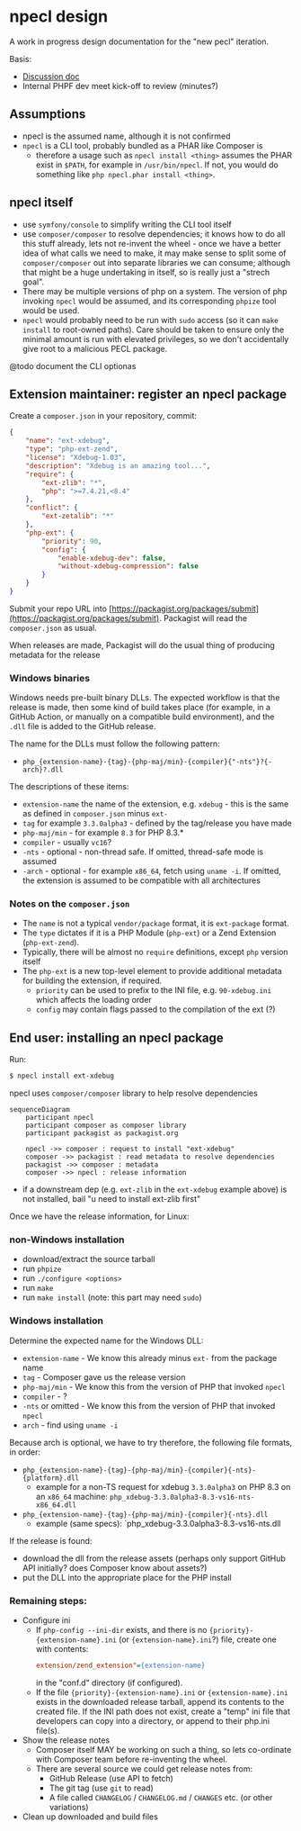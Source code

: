 # npecl design

A work in progress design documentation for the "new pecl" iteration.

Basis:

 * [Discussion doc](https://docs.google.com/document/d/1_N0E9xo3jn9aKrIZHIbTYaY5lXw71BpSO6-it4cRpDo/edit)
 * Internal PHPF dev meet kick-off to review (minutes?)

## Assumptions

 * npecl is the assumed name, although it is not confirmed
 * `npecl` is a CLI tool, probably bundled as a PHAR like Composer is
   * therefore a usage such as `npecl install <thing>` assumes the PHAR exist in `$PATH`, for example in
     `/usr/bin/npecl`. If not, you would do something like `php npecl.phar install <thing>`.

## npecl itself

 * use `symfony/console` to simplify writing the CLI tool itself
 * use `composer/composer` to resolve dependencies; it knows how to do all this stuff already, lets not re-invent the
   wheel - once we have a better idea of what calls we need to make, it may make sense to split some of
   `composer/composer` out into separate libraries we can consume; although that might be a huge undertaking in itself,
   so is really just a "strech goal".
 * There may be multiple versions of php on a system. The version of php invoking `npecl` would be assumed, and its
   corresponding `phpize` tool would be used.
 * `npecl` would probably need to be run with `sudo` access (so it can `make install` to root-owned paths). Care should
   be taken to ensure only the minimal amount is run with elevated privileges, so we don't accidentally give root to a
   malicious PECL package.

@todo document the CLI optionas

## Extension maintainer: register an npecl package

Create a `composer.json` in your repository, commit:

```json
{
    "name": "ext-xdebug",
    "type": "php-ext-zend",
    "license": "Xdebug-1.03",
    "description": "Xdebug is an amazing tool...",
    "require": {
        "ext-zlib": "*",
        "php": ">=7.4.21,<8.4"
    },
    "conflict": {
        "ext-zetalib": "*"
    },
    "php-ext": {
        "priority": 90,
        "config": {
            "enable-xdebug-dev": false,
            "without-xdebug-compression": false
        }
    }
}
```

Submit your repo URL into [https://packagist.org/packages/submit](https://packagist.org/packages/submit). Packagist
will read the `composer.json` as usual.

When releases are made, Packagist will do the usual thing of producing metadata for the release

### Windows binaries

Windows needs pre-built binary DLLs. The expected workflow is that the release is made, then some kind of build takes
place (for example, in a GitHub Action, or manually on a compatible build environment), and the `.dll` file is added to
the GitHub release.

The name for the DLLs must follow the following pattern:

 * `php_{extension-name}-{tag}-{php-maj/min}-{compiler}{"-nts"}?{-arch}?.dll`

The descriptions of these items:

 * `extension-name` the name of the extension, e.g. `xdebug` - this is the same as defined in `composer.json` minus `ext-`
 * `tag` for example `3.3.0alpha3` - defined by the tag/release you have made
 * `php-maj/min` - for example `8.3` for PHP 8.3.*
 * `compiler` - usually `vc16`?
 * `-nts` - optional - non-thread safe. If omitted, thread-safe mode is assumed
 * `-arch` - optional - for example `x86_64`, fetch using `uname -i`. If omitted, the extension is assumed to be
   compatible with all architectures

### Notes on the `composer.json`

 * The `name` is not a typical `vendor/package` format, it is `ext-package` format.
 * The `type` dictates if it is a PHP Module (`php-ext`) or a Zend Extension (`php-ext-zend`).
 * Typically, there will be almost no `require` definitions, except `php` version itself
 * The `php-ext` is a new top-level element to provide additional metadata for building the extension, if required.
   * `priority` can be used to prefix to the INI file, e.g. `90-xdebug.ini` which affects the loading order
   * `config` may contain flags passed to the compilation of the ext (?)

## End user: installing an npecl package

Run:

```bash
$ npecl install ext-xdebug
```

npecl uses `composer/composer` library to help resolve dependencies

```mermaid
sequenceDiagram
    participant npecl
    participant composer as composer library
    participant packagist as packagist.org

    npecl ->> composer : request to install "ext-xdebug"
    composer ->> packagist : read metadata to resolve dependencies
    packagist ->> composer : metadata
    composer ->> npecl : release information
```

 * if a downstream dep (e.g. `ext-zlib` in the `ext-xdebug` example above) is not installed, bail "u need to install ext-zlib first"

Once we have the release information, for Linux:

### non-Windows installation

 * download/extract the source tarball
 * run `phpize`
 * run `./configure <options>`
 * run `make`
 * run `make install` (note: this part may need `sudo`)

### Windows installation

Determine the expected name for the Windows DLL:

 * `extension-name` - We know this already minus `ext-` from the package name
 * `tag` - Composer gave us the release version
 * `php-maj/min` - We know this from the version of PHP that invoked `npecl`
 * `compiler` - ?
 * `-nts` or omitted - We know this from the version of PHP that invoked `npecl`
 * `arch` - find using `uname -i`

Because arch is optional, we have to try therefore, the following file formats, in order:

 * `php_{extension-name}-{tag}-{php-maj/min}-{compiler}{-nts}-{platform}.dll`
   * example for a non-TS request for xdebug `3.3.0alpha3` on PHP 8.3 on an `x86_64` machine: `php_xdebug-3.3.0alpha3-8.3-vs16-nts-x86_64.dll` 
 * `php_{extension-name}-{tag}-{php-maj/min}-{compiler}{-nts}.dll`
   * example (same specs): `php_xdebug-3.3.0alpha3-8.3-vs16-nts.dll

If the release is found:

 * download the dll from the release assets (perhaps only support GitHub API initially? does Composer know about assets?)
 * put the DLL into the appropriate place for the PHP install

### Remaining steps:

 * Configure ini
   * If `php-config --ini-dir` exists, and there is no `{priority}-{extension-name}.ini` (or `{extension-name}.ini`?)
     file, create one with contents:
     ```ini
     extension/zend_extension"={extension-name}
     ```
     in the "conf.d" directory (if configured).
   * If the file `{priority}-{extension-name}.ini` or `{extension-name}.ini` exists in the downloaded release tarball,
     append its contents to the created file. If the INI path does not exist, create a "temp" ini file that developers
     can copy into a directory, or append to their php.ini file(s).
 * Show the release notes
   * Composer itself MAY be working on such a thing, so lets co-ordinate with Composer team before re-inventing the
     wheel.
   * There are several source we could get release notes from:
     * GitHub Release (use API to fetch)
     * The git tag (use `git` to read)
     * A file called `CHANGELOG` / `CHANGELOG.md` / `CHANGES` etc. (or other variations)
 * Clean up downloaded and build files
